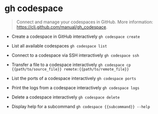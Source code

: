 # gh codespace
> Connect and manage your codespaces in GitHub.
> More information: <https://cli.github.com/manual/gh_codespace>.

- Create a codespace in GitHub interactively
`gh codespace create`

- List all available codespaces
`gh codespace list`

- Connect to a codespace via SSH interactively
`gh codespace ssh`

- Transfer a file to a codespace interactively
`gh codespace cp {{path/to/source_file}} remote:{{path/to/remote_file}}`

- List the ports of a codespace interactively
`gh codespace ports`

- Print the logs from a codespace interactively
`gh codespace logs`

- Delete a codespace interactively
`gh codespace delete`

- Display help for a subcommand
`gh codespace {{subcommand}} --help`
